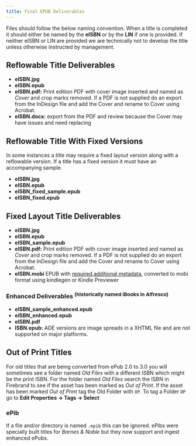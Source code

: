 ```yaml
---
title: Final EPUB Deliverables
---
```

Files should follow the below naming convention.
When a title is completed it should either be named by the **eISBN** or by the **LIN** if one is provided.
If neither eISBN or LIN are provided we are technically not to develop the title unless otherwise instructed by management.

## Reflowable Title Deliverables
- **eISBN.jpg**
- **eISBN.epub**
- **eISBN.pdf:** Print edition PDF with cover image inserted and named as _Cover_ and crop marks removed. If a PDF is not supplied do an export from the InDesign file and add the Cover and rename to Cover using Acrobat.
- **eISBN.docx:** export from the PDF and review because the Cover may have issues and need replacing

## Reflowable Title With Fixed Versions
In some instances a title may require a fixed layout version along with a reflowable version. If a title has a fixed version it must have an accompanying sample.
- **eISBN.jpg**
- **eISBN.epub**
- **eISBN_fixed_sample.epub**
- **eISBN_fixed.epub**

## Fixed Layout Title Deliverables
- **eISBN.jpg**
- **eISBN.epub**
- **eISBN_sample.epub**
- **eISBN.pdf:** Print edition PDF with cover image inserted and named as _Cover_ and crop marks removed. If a PDF is not supplied do an export from the InDesign file and add the Cover and rename to Cover using Acrobat.
- **eISBN.mobi** EPUB with [required additional metadata](/code/opf_format.html#FixedLayoutMetadata), converted to mobi format using kindlegen or Kindle Previewer

### Enhanced Deliverables <sup>(historically named iBooks in Alfresco)</sup>
- **eISBN_sample_enhanced.epub**
- **eISBN_enhanced.epub**
- **eISBN.pdf**
- **ISBN.epub:** ADE versions are image spreads in a XHTML file and are not supported on major platforms.

## Out of Print Titles
For old titles that are being converted from ePub 2.0 to 3.0 you will sometimes see a folder named _Old Files_ with a different ISBN which might be the print ISBN. For the folder named _Old Files_ search the ISBN in Firebrand to see if the asset has been marked as _Out of Print_. If the asset has been marked _Out of Print_ tag the Old Folder with `OP`. To tag a Folder `OP` go to **Edit Properties -> Tags -> Select**

### ePib
If a file and/or directory is named `.epib` this can be ignored. ePibs were specially built titles for _Barnes & Noble_ but they now support and ingest enhanced ePubs.
